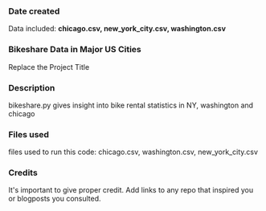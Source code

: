 ### Date created
Data included: **chicago.csv, new_york_city.csv, washington.csv**
### Bikeshare Data in Major US Cities
Replace the Project Title

### Description
bikeshare.py gives insight into bike rental statistics in NY, washington and chicago

### Files used
files used to run this code: chicago.csv, washington.csv, new_york_city.csv

### Credits
It's important to give proper credit. Add links to any repo that inspired you or blogposts you consulted.
